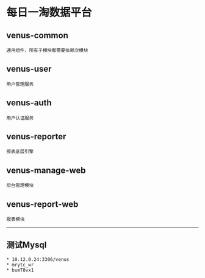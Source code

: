 # 每日一淘数据平台

## venus-common
    
    通用组件，所有子模块都需要依赖次模块
    
## venus-user

    用户管理服务
    
## venus-auth

    用户认证服务
    
## venus-reporter

    报表底层引擎
    
## venus-manage-web

    后台管理模块  
    
## venus-report-web

    报表模块 
    
-------------------

## 测试Mysql

    * 10.12.0.24:3306/venus
    * mrytc_wr
    * bumT8vx1    
    
    